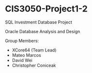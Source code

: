 # CIS3050-Project1-2
SQL Investment Database Project

Oracle Database Analysis and Design

Group Members:
- XCore64 (Team Lead)
- Mateo Marcos
- David Wei
- Christopher Coniceak
